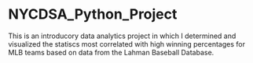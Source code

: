 # NYCDSA_Python_Project

This is an introducory data analytics project in which I determined 
and visualized the statiscs most correlated with high winning percentages 
for MLB teams based on data from the Lahman Baseball Database.
